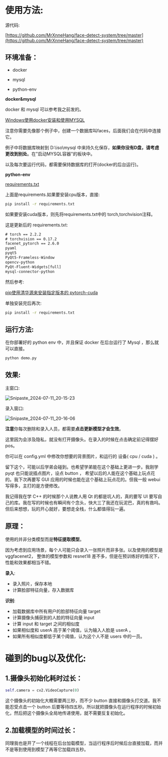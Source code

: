 # 使用方法:

源代码: 

[https://github.com/MrXnneHang/face-detect-system/tree/master](https://github.com/MrXnneHang/face-detect-system/tree/master)

## 环境准备：

* docker

* mysql
* python-env

**docker&mysql**

docker 和 mysql 可以参考我之前发的。

[Windows使用docker安装和使用MYSQL](http://xnnehang.top/blog/50)

注意你需要先像那个例子中，创建一个数据库叫faces，后面我们会在代码中连接它。

例子中将数据库映射到 D:\iso\mysql 中来持久化保存，**如果你没有D盘，请考虑更改到别处**。在"启动MYSQL容器"的板块中。

以及每次要运行代码，都需要保持数据库的打开(docker的后台运行)。

**python-env**

[requirements.txt](https://github.com/MrXnneHang/face-detect-system/blob/master/requirements.txt)

上面是requirements.如果要安装cpu版本，直接:

```cmd
pip install -r requirements.txt
```

如果要安装cuda版本，则先将requirements.txt中的 torch,torchvision注释。

这是更新后的 requirements.txt:

```cmd
# torch == 2.2.2
# torchvision == 0.17.2
facenet_pytorch == 2.6.0
pyaml
pyqt5
PyQt5-Frameless-Window
opencv-python
PyQt-Fluent-Widgets[full]
mysql-connector-python
```



然后参考:

[pip使用清华源来安装指定版本的 pytorch-cuda](http://xnnehang.top/blog/54)

单独安装完后再次:

```cmd
pip install -r requirements.txt
```



## 运行方法:



在你部署好的 python env 中，并且保证 docker 在后台运行了 Mysql ，那么就可以直接。
```cmd
python demo.py
```



## 效果:

主窗口:

![Snipaste_2024-07-11_20-15-23](https://image.baidu.com/search/down?url=https://img1.doubanio.com/view/photo/l/public/p2910501358.webp)

录入窗口:

![Snipaste_2024-07-11_20-16-06](https://image.baidu.com/search/down?url=https://img1.doubanio.com/view/photo/l/public/p2910501360.webp)

**注意**你每次删除和录入人员，都需要**点击更新模型才会生效**。

这里因为会涉及隐私，就没有打开摄像头。在录入的时候在点击确定前记得摆好pos。

你可以在 config.yml 中修改你想要的背景图片，和运行的 设备( cpu / cuda ) 。



留下这个，可能以后学弟会碰到。也希望学弟能在这个基础上更进一步。我刚学 pyqt 也只能说插点图片，设点 button ， 希望以后的人能在这个基础上玩点花的。我下次再要写 GUI 应用的时候也能在这个基础上玩点花的。但我一般 webui 写得多，主打的是方便修改。

我记得我在学 C++ 的时候那个人说教人用 Qt 的都是坑人的，真的要写 UI 要写自己的库。我在写的时候也有瞬间有个念头，快大三了我还在玩泥巴，真的有救吗。但后来想想，玩的开心就好，要想走全栈，什么都值得玩一遍。


## 原理：

使用的并非分类模型而是**特征提取模型**。

因为考虑到应用场景，每个人可能只会录入一张照片而非多张。以及使用的模型是 vggfacenet2， 整体的模型参数和 resnet18 差不多，但是在预训练好的情况下，性能和效果都相当不错。

**录入**:

* 录入照片，保存本地
* 计算脸部特征向量，存入数据库

**识别**:

* 加载数据库中所有用户的脸部特征向量 target
* 计算摄像头捕获到的人脸的特征向量 input
* 计算 input 和 target 之间的相似度
* 如果相似度和 userA  高于某个阈值，认为输入人脸是 userA 。
* 如果所有相似度都低于某个阈值，认为这个人不是 users 中的一员。

# 碰到的bug以及优化:

## 1.摄像头初始化耗时过长：

```python
self.camera = cv2.VideoCapture(0) 
```

这个摄像头的初始化大概需要两三秒，而不少 button 直接和摄像头打交道。我不能忍受点击一个 button 后要等待四五秒。所以就把摄像头在运行程序的时候初始化，然后把这个摄像头全局地传递使用，就不需要反复初始化。

## 2.加载模型的时间过长：

同理我也是开了一个线程在后台加载模型，当运行程序后时候后台直接加载，而并不是等到使用到模型了再等它加载四五秒。